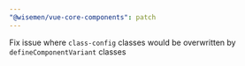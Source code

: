 ```yaml
---
"@wisemen/vue-core-components": patch
---
```


Fix issue where `class-config` classes would be overwritten by `defineComponentVariant` classes
